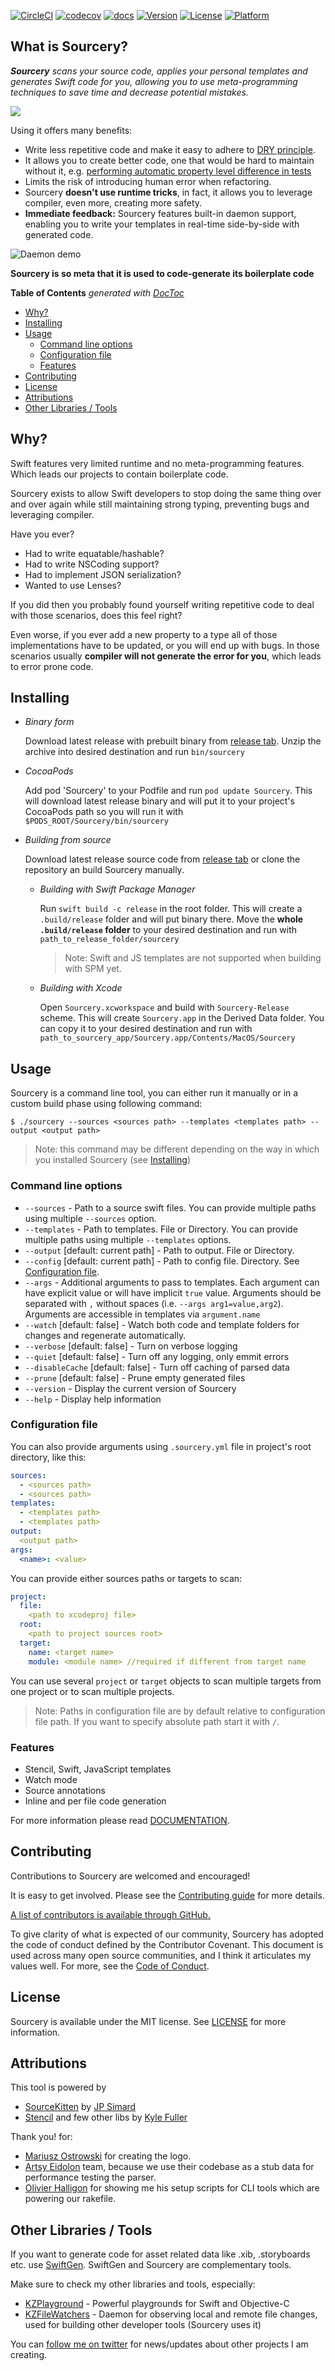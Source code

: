 [![CircleCI](https://circleci.com/gh/krzysztofzablocki/Sourcery.svg?style=shield)](https://circleci.com/gh/krzysztofzablocki/Sourcery)
[![codecov](https://codecov.io/gh/krzysztofzablocki/Sourcery/branch/master/graph/badge.svg)](https://codecov.io/gh/krzysztofzablocki/Sourcery)
[![docs](https://cdn.rawgit.com/krzysztofzablocki/Sourcery/master/docs/badge.svg)](https://cdn.rawgit.com/krzysztofzablocki/Sourcery/master/docs/index.html)
[![Version](https://img.shields.io/cocoapods/v/Sourcery.svg?style=flat)](http://cocoapods.org/pods/Sourcery)
[![License](https://img.shields.io/cocoapods/l/Sourcery.svg?style=flat)](http://cocoapods.org/pods/Sourcery)
[![Platform](https://img.shields.io/cocoapods/p/Sourcery.svg?style=flat)](http://cocoapods.org/pods/Sourcery)

## What is Sourcery?
_**Sourcery** scans your source code, applies your personal templates and generates Swift code for you, allowing you to use meta-programming techniques to save time and decrease potential mistakes._

<img src="Resources/icon-128.png">

Using it offers many benefits:

- Write less repetitive code and make it easy to adhere to [DRY principle](https://en.wikipedia.org/wiki/Don't_repeat_yourself).
- It allows you to create better code, one that would be hard to maintain without it, e.g. [performing automatic property level difference in tests](https://github.com/krzysztofzablocki/Sourcery/blob/master/Sourcery/Templates/Diffable.stencil)
- Limits the risk of introducing human error when refactoring.
- Sourcery **doesn't use runtime tricks**, in fact, it allows you to leverage compiler, even more, creating more safety.
- **Immediate feedback:** Sourcery features built-in daemon support, enabling you to write your templates in real-time side-by-side with generated code.

![Daemon demo](Resources/daemon.gif)

**Sourcery is so meta that it is used to code-generate its boilerplate code**

<!-- START doctoc generated TOC please keep comment here to allow auto update -->
<!-- DON'T EDIT THIS SECTION, INSTEAD RE-RUN doctoc TO UPDATE -->
**Table of Contents**  *generated with [DocToc](https://github.com/thlorenz/doctoc)*

- [Why?](#why)
- [Installing](#installing)
- [Usage](#usage)
  - [Command line options](#command-line-options)
  - [Configuration file](#configuration-file)
  - [Features](#features)
- [Contributing](#contributing)
- [License](#license)
- [Attributions](#attributions)
- [Other Libraries / Tools](#other-libraries--tools)

<!-- END doctoc generated TOC please keep comment here to allow auto update -->

## Why?

Swift features very limited runtime and no meta-programming features. Which leads our projects to contain boilerplate code.

Sourcery exists to allow Swift developers to stop doing the same thing over and over again while still maintaining strong typing, preventing bugs and leveraging compiler.

Have you ever?

- Had to write equatable/hashable?
- Had to write NSCoding support?
- Had to implement JSON serialization?
- Wanted to use Lenses?

If you did then you probably found yourself writing repetitive code to deal with those scenarios, does this feel right?

Even worse, if you ever add a new property to a type all of those implementations have to be updated, or you will end up with bugs.
In those scenarios usually **compiler will not generate the error for you**, which leads to error prone code.

## Installing

- _Binary form_

	Download latest release with prebuilt binary from [release tab](https://github.com/krzysztofzablocki/Sourcery/releases/latest). Unzip the archive into desired destination and run `bin/sourcery`

- _CocoaPods_

	Add pod 'Sourcery' to your Podfile and run `pod update Sourcery`. This will download latest release binary and will put it to your project's CocoaPods path so you will run it with `$PODS_ROOT/Sourcery/bin/sourcery`

- _Building from source_

	Download latest release source code from [release tab](https://github.com/krzysztofzablocki/Sourcery/releases/latest) or clone the repository an build Sourcery manually.

	- _Building with Swift Package Manager_

		Run `swift build -c release` in the root folder. This will create a `.build/release` folder and will put binary there. Move the **whole `.build/release` folder** to your desired destination and run with `path_to_release_folder/sourcery`

		> Note: Swift and JS templates are not supported when building with SPM yet.

	- _Building with Xcode_

		Open `Sourcery.xcworkspace` and build with `Sourcery-Release` scheme. This will create `Sourcery.app` in the Derived Data folder. You can copy it to your desired destination and run with `path_to_sourcery_app/Sourcery.app/Contents/MacOS/Sourcery`

## Usage

Sourcery is a command line tool, you can either run it manually or in a custom build phase using following command:

```
$ ./sourcery --sources <sources path> --templates <templates path> --output <output path>
```

> Note: this command may be different depending on the way in which you installed Sourcery (see [Installing](#installing))

### Command line options

- `--sources` - Path to a source swift files. You can provide multiple paths using multiple `--sources` option.
- `--templates` - Path to templates. File or Directory. You can provide multiple paths using multiple `--templates` options.
- `--output` [default: current path] - Path to output. File or Directory.
- `--config` [default: current path] - Path to config file. Directory. See [Configuration file](#configuration-file).
- `--args` - Additional arguments to pass to templates. Each argument can have explicit value or will have implicit `true` value. Arguments should be separated with `,` without spaces (i.e. `--args arg1=value,arg2`). Arguments are accessible in templates via `argument.name`
- `--watch` [default: false] - Watch both code and template folders for changes and regenerate automatically.
- `--verbose` [default: false] - Turn on verbose logging
- `--quiet` [default: false] - Turn off any logging, only emmit errors
- `--disableCache` [default: false] - Turn off caching of parsed data
- `--prune` [default: false] - Prune empty generated files
- `--version` - Display the current version of Sourcery
- `--help` - Display help information

### Configuration file

You can also provide arguments using `.sourcery.yml` file in project's root directory, like this:

```yaml
sources:
  - <sources path>
  - <sources path>
templates:
  - <templates path>
  - <templates path>
output:
  <output path>
args:
  <name>: <value>
```

You can provide either sources paths or targets to scan:

```yaml
project:
  file:
    <path to xcodeproj file>
  root:
    <path to project sources root>
  target:
    name: <target name>
    module: <module name> //required if different from target name
```

You can use several `project` or `target` objects to scan multiple targets from one project or to scan multiple projects.

> Note: Paths in configuration file are by default relative to configuration file path. If you want to specify absolute path start it with `/`.

### Features

- Stencil, Swift, JavaScript templates
- Watch mode
- Source annotations
- Inline and per file code generation

For more information please read [DOCUMENTATION](https://cdn.rawgit.com/krzysztofzablocki/Sourcery/master/docs/index.html).

## Contributing

Contributions to Sourcery are welcomed and encouraged!

It is easy to get involved. Please see the [Contributing guide](CONTRIBUTING.md) for more details.

[A list of contributors is available through GitHub.](https://github.com/krzysztofzablocki/Sourcery/graphs/contributors)

To give clarity of what is expected of our community, Sourcery has adopted the code of conduct defined by the Contributor Covenant. This document is used across many open source communities, and I think it articulates my values well. For more, see the [Code of Conduct](CODE_OF_CONDUCT.md).

## License

Sourcery is available under the MIT license. See [LICENSE](LICENSE) for more information.

## Attributions

This tool is powered by

- [SourceKitten](https://github.com/jpsim/SourceKitten) by [JP Simard](https://github.com/jpsim)
- [Stencil](https://github.com/kylef/Stencil) and few other libs by [Kyle Fuller](https://github.com/kylef)

Thank you! for:

- [Mariusz Ostrowski](http://twitter.com/faktory) for creating the logo.
- [Artsy Eidolon](https://github.com/artsy/eidolon) team, because we use their codebase as a stub data for performance testing the parser.
- [Olivier Halligon](https://github.com/AliSoftware) for showing me his setup scripts for CLI tools which are powering our rakefile.

## Other Libraries / Tools

If you want to generate code for asset related data like .xib, .storyboards etc. use [SwiftGen](https://github.com/AliSoftware/SwiftGen). SwiftGen and Sourcery are complementary tools.

Make sure to check my other libraries and tools, especially:
- [KZPlayground](https://github.com/krzysztofzablocki/KZPlayground) - Powerful playgrounds for Swift and Objective-C
- [KZFileWatchers](https://github.com/krzysztofzablocki/KZFileWatchers) - Daemon for observing local and remote file changes, used for building other developer tools (Sourcery uses it)

You can [follow me on twitter][1] for news/updates about other projects I am creating.

 [1]: http://twitter.com/merowing_
